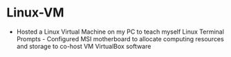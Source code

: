 # Linux-VM
- Hosted a Linux Virtual Machine on my PC to teach myself Linux Terminal Prompts - Configured MSI motherboard to allocate computing resources and storage to co-host VM VirtualBox software
